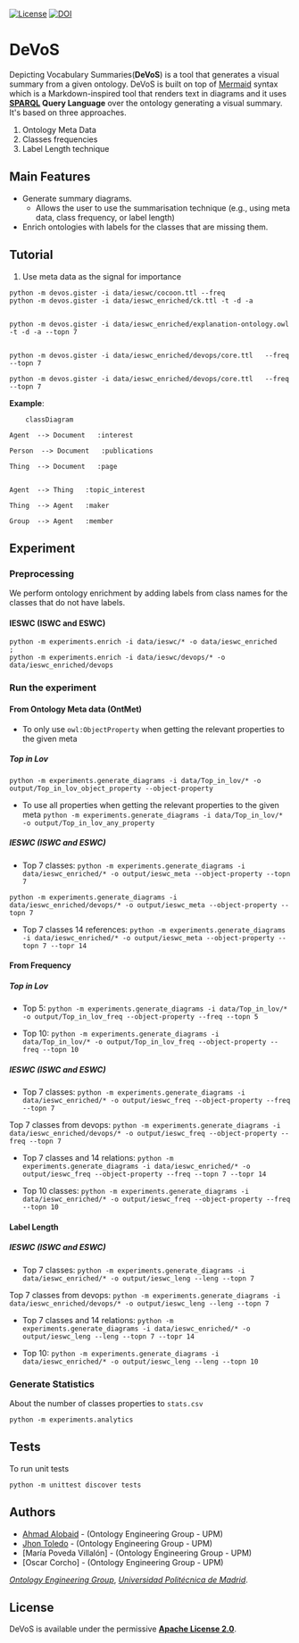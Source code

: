 [![License](https://camo.githubusercontent.com/d6aa9e530d2e113934db4c4c984411041c92b3a120223790c67d37291d373822/68747470733a2f2f696d672e736869656c64732e696f2f707970692f6c2f6d6f7270682d6b67632e737667)](https://github.com/oeg-upm/morph-kgc/blob/main/LICENSE) [![DOI](https://camo.githubusercontent.com/cb4ada9b60b4ebbede3565b01c9b8aace5283e8fa6eda21d0d9c46abf4d53cc2/68747470733a2f2f7a656e6f646f2e6f72672f62616467652f3331313935363236302e7376673f7374796c653d666c6174)](https://zenodo.org/record/7456085#.Y9vBhnZBzGI) 

# DeVoS
Depicting Vocabulary Summaries(**DeVoS**) is a tool that generates a visual summary from a given ontology. DeVoS is built on top of [Mermaid](https://mermaid.js.org/) syntax which is a Markdown-inspired tool that renders text in diagrams and it uses **[SPARQL](https://www.w3.org/TR/rdf-sparql-query/) Query Language** over the ontology generating a visual summary. It's based on three approaches.

1. Ontology Meta Data 
2. Classes frequencies
3. Label Length technique


## Main Features
* Generate summary diagrams.
  * Allows the user to use the summarisation technique (e.g., using meta data, class frequency, or label length)
* Enrich ontologies with labels for the classes that are missing them.

## Tutorial

1. Use meta data as the signal for importance
```
python -m devos.gister -i data/ieswc/cocoon.ttl --freq
python -m devos.gister -i data/ieswc_enriched/ck.ttl -t -d -a  


python -m devos.gister -i data/ieswc_enriched/explanation-ontology.owl  -t -d -a --topn 7


python -m devos.gister -i data/ieswc_enriched/devops/core.ttl   --freq --topn 7

python -m devos.gister -i data/ieswc_enriched/devops/core.ttl   --freq --topn 7
```





**Example**:


```mermaid
	classDiagram

Agent  --> Document   :interest  

Person  --> Document   :publications  

Thing  --> Document   :page  


Agent  --> Thing   :topic_interest  

Thing  --> Agent   :maker  

Group  --> Agent   :member  
```

## Experiment

### Preprocessing 
We perform ontology enrichment by adding labels from class names for the classes that do not
have labels.

#### IESWC (ISWC and ESWC)
```
python -m experiments.enrich -i data/ieswc/* -o data/ieswc_enriched
;
python -m experiments.enrich -i data/ieswc/devops/* -o data/ieswc_enriched/devops
```




### Run the experiment

#### From Ontology Meta data (OntMet)

* To only use `owl:ObjectProperty` when getting the relevant properties to the given meta

##### Top in Lov
```python -m experiments.generate_diagrams -i data/Top_in_lov/* -o output/Top_in_lov_object_property --object-property```

* To use all properties when getting the relevant properties to the given meta
```python -m experiments.generate_diagrams -i data/Top_in_lov/* -o output/Top_in_lov_any_property```


##### IESWC (ISWC and ESWC)
* Top 7 classes: ```python -m experiments.generate_diagrams -i data/ieswc_enriched/* -o output/ieswc_meta --object-property --topn 7```

```python -m experiments.generate_diagrams -i data/ieswc_enriched/devops/* -o output/ieswc_meta --object-property --topn 7```


* Top 7 classes 14 references: ```python -m experiments.generate_diagrams -i data/ieswc_enriched/* -o output/ieswc_meta --object-property --topn 7 --topr 14```



#### From Frequency

##### Top in Lov


* Top 5: ```python -m experiments.generate_diagrams -i data/Top_in_lov/* -o output/Top_in_lov_freq --object-property --freq --topn 5```

* Top 10: ```python -m experiments.generate_diagrams -i data/Top_in_lov/* -o output/Top_in_lov_freq --object-property --freq --topn 10```


##### IESWC (ISWC and ESWC)

* Top 7 classes: ```python -m experiments.generate_diagrams -i data/ieswc_enriched/* -o output/ieswc_freq --object-property --freq --topn 7```

 Top 7 classes from devops: ```python -m experiments.generate_diagrams -i data/ieswc_enriched/devops/* -o output/ieswc_freq --object-property --freq --topn 7```

* Top 7 classes and 14 relations: ```python -m experiments.generate_diagrams -i data/ieswc_enriched/* -o output/ieswc_freq --object-property --freq --topn 7 --topr 14```

* Top 10 classes: ```python -m experiments.generate_diagrams -i data/ieswc_enriched/* -o output/ieswc_freq --object-property --freq --topn 10```

[//]: # "* Top 10 classes and 10 relations: ```python -m experiments.generate_diagrams -i data/ieswc/* -o output/ieswc_freq --object-property --freq --topn 10 --topr 10```"


#### Label Length
##### IESWC (ISWC and ESWC)

* Top 7 classes: ```python -m experiments.generate_diagrams -i data/ieswc_enriched/* -o output/ieswc_leng --leng --topn 7```

Top 7 classes from devops: ```python -m experiments.generate_diagrams -i data/ieswc_enriched/devops/* -o output/ieswc_leng --leng --topn 7```

* Top 7 classes and 14 relations: ```python -m experiments.generate_diagrams -i data/ieswc_enriched/* -o output/ieswc_leng --leng --topn 7 --topr 14```


* Top 10: ```python -m experiments.generate_diagrams -i data/ieswc_enriched/* -o output/ieswc_leng --leng --topn 10```



### Generate Statistics
About the number of classes properties to `stats.csv`
```
python -m experiments.analytics
```


## Tests
To run unit tests
```
python -m unittest discover tests 
```

## Authors

- [Ahmad Alobaid](https://github.com/ahmad88me) - (Ontology Engineering Group - UPM)
- [Jhon Toledo](https://github.com/jatoledo) - (Ontology Engineering Group - UPM)
- [María Poveda Villalón] - (Ontology Engineering Group - UPM)
- [Oscar Corcho] - (Ontology Engineering Group - UPM)

*[Ontology Engineering Group](https://oeg.fi.upm.es/)*, *[Universidad Politécnica de Madrid](https://www.upm.es/internacional)*.

## License

DeVoS is available under the permissive **[Apache License 2.0](https://github.com/oeg-upm/Morph-KGC/blob/main/LICENSE)**.
